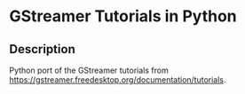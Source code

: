 GStreamer Tutorials in Python
=============================

Description
-----------------

Python port of the GStreamer tutorials from https://gstreamer.freedesktop.org/documentation/tutorials.

